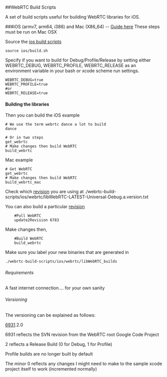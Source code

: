 ##WebRTC Build Scripts

A set of build scripts useful for building WebRTC libraries for iOS.

###iOS (armv7, arm64, i386) and Mac (X86_64) -- [Guide here](http://tech.pristine.io/build-ios-apprtc/)
These steps must be run on Mac OSX

Source the [ios build scripts](/ios/build.sh)

```shell
source ios/build.sh
```

Specify if you want to build for Debug/Profile/Release by setting either WEBRTC_DEBUG, WEBRTC_PROFILE, WEBRTC_RELEASE as an environment variable in your bash or xcode scheme run settings.
```shell
WEBRTC_DEBUG=true
WEBRTC_PROFILE=true 
#or
WEBRTC_RELEASE=true
```


#### Building the libraries

Then you can build the iOS example
```shell
# We use the term webrtc dance a lot to build 
dance

# Or in two steps
get_webrtc
# Make changes then build WebRTC
build_webrtc
```
Mac example
```shell
# Get WebRTC
get_webrtc
# Make changes then build WebRTC
build_webrtc_mac
```


Check which [revision](https://code.google.com/p/webrtc/source/list) you are using at ./webrtc-build-scripts/ios/webrtc/libWebRTC-LATEST-Universal-Debug.a.version.txt

You can also build a particular [revision](https://code.google.com/p/webrtc/source/list)
```shell
    #Pull WebRTC
    update2Revision 6783
```
Make changes then,
```shell
    #Build WebRTC
    build_webrtc
```
Make sure you label your new binaries that are generated in 
```shell
./webrtc-build-scripts/ios/webrtc/libWebRTC_builds 
```

###### Requirements
A fast internet connection.... for your own sanity


###### Versioning

The versioning can be explained as follows:

 
[6931](https://code.google.com/p/webrtc/source/detail?r=6931).2.0 

6931 reflects the SVN revision from the WebRTC root Google Code Project

2 reflects a Release Build (0 for Debug, 1 for Profile)

Profile builds are no longer built by default

The minor 0 reflects any changes I might need to make to the sample xcode project itself to work (incremented normally)


